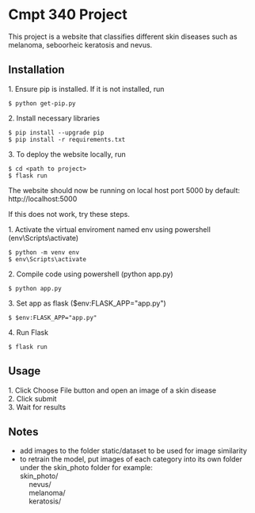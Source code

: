# Cmpt 340 Project
This project is a website that classifies different skin diseases such as melanoma, seboorheic keratosis and nevus.

## Installation

1\. Ensure pip is installed. If it is not installed, run
```
$ python get-pip.py
```
2\. Install necessary libraries
```
$ pip install --upgrade pip
$ pip install -r requirements.txt
```
3\. To deploy the website locally, run
```
$ cd <path to project>
$ flask run
```
The website should now be running on local host port 5000 by default: http://localhost:5000

If this does not work, try these steps.

1\. Activate the virtual enviroment named env using powershell (env\Scripts\activate)
```
$ python -m venv env
$ env\Scripts\activate
```
2\. Compile code using powershell (python app.py) 
```
$ python app.py
```
3\. Set app as flask ($env:FLASK_APP="app.py")
```
$ $env:FLASK_APP="app.py"
```
4\. Run Flask
```
$ flask run
```

## Usage
1\. Click Choose File button and open an image of a skin disease <br />
2\. Click submit <br />
3\. Wait for results

## Notes
* add images to the folder static/dataset to be used for image similarity
* to retrain the model, put images of each category into its own folder under the skin_photo folder for example:<br />
skin_photo/ <br />
&emsp; nevus/ <br />
&emsp; melanoma/ <br />
&emsp; keratosis/ <br />
